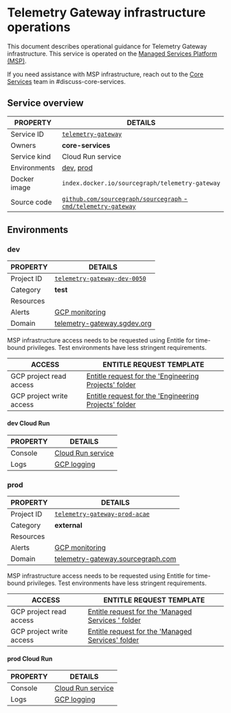 # Telemetry Gateway infrastructure operations

<!--
Generated documentation; DO NOT EDIT. Regenerate using this command: 'sg msp operations generate-handbook-pages'

Last updated: 2024-01-11 18:09:55.864583 +0000 UTC
Generated from: https://github.com/sourcegraph/managed-services/tree/f37cdc8aea65e1197e2d814447ad65c30fccd75b
-->

This document describes operational guidance for Telemetry Gateway infrastructure.
This service is operated on the [Managed Services Platform (MSP)](../teams/core-services/managed-services/platform.md).

If you need assistance with MSP infrastructure, reach out to the [Core Services](../teams/core-services/index.md) team in #discuss-core-services.

## Service overview

|   PROPERTY   |                                                                   DETAILS                                                                    |
|--------------|----------------------------------------------------------------------------------------------------------------------------------------------|
| Service ID   | [`telemetry-gateway`](https://github.com/sourcegraph/managed-services/blob/main/services/telemetry-gateway/service.yaml)                     |
| Owners       | **core-services**                                                                                                                            |
| Service kind | Cloud Run service                                                                                                                            |
| Environments | [dev](#dev), [prod](#prod)                                                                                                                   |
| Docker image | `index.docker.io/sourcegraph/telemetry-gateway`                                                                                              |
| Source code  | [`github.com/sourcegraph/sourcegraph` - `cmd/telemetry-gateway`](https://github.com/sourcegraph/sourcegraph/tree/HEAD/cmd/telemetry-gateway) |

## Environments

### dev

|  PROPERTY  |                                                  DETAILS                                                  |
|------------|-----------------------------------------------------------------------------------------------------------|
| Project ID | [`telemetry-gateway-dev-0050`](https://console.cloud.google.com/run?project=telemetry-gateway-dev-0050)   |
| Category   | **test**                                                                                                  |
| Resources  |                                                                                                           |
| Alerts     | [GCP monitoring](https://console.cloud.google.com/monitoring/alerting?project=telemetry-gateway-dev-0050) |
| Domain     | [telemetry-gateway.sgdev.org](https://telemetry-gateway.sgdev.org)                                        |

MSP infrastructure access needs to be requested using Entitle for time-bound privileges.
Test environments have less stringent requirements.

|          ACCESS          |                                                                                                                                                                 ENTITLE REQUEST TEMPLATE                                                                                                                                                                  |
|--------------------------|-----------------------------------------------------------------------------------------------------------------------------------------------------------------------------------------------------------------------------------------------------------------------------------------------------------------------------------------------------------|
| GCP project read access  | [Entitle request for the 'Engineering Projects' folder](https://app.entitle.io/request?data=eyJkdXJhdGlvbiI6IjIxNjAwIiwianVzdGlmaWNhdGlvbiI6IkVOVEVSIEpVU1RJRklDQVRJT04gSEVSRSIsInJvbGVJZHMiOlt7ImlkIjoiZGY3NWJkNWMtYmUxOC00MjhmLWEzNjYtYzlhYTU1MGIwODIzIiwidGhyb3VnaCI6ImRmNzViZDVjLWJlMTgtNDI4Zi1hMzY2LWM5YWE1NTBiMDgyMyIsInR5cGUiOiJyb2xlIn1dfQ%3D%3D) |
| GCP project write access | [Entitle request for the 'Engineering Projects' folder](https://app.entitle.io/request?data=eyJkdXJhdGlvbiI6IjIxNjAwIiwianVzdGlmaWNhdGlvbiI6IkVOVEVSIEpVU1RJRklDQVRJT04gSEVSRSIsInJvbGVJZHMiOlt7ImlkIjoiYzJkMTUwOGEtMGQ0ZS00MjA1LWFiZWUtOGY1ODg1ZGY3ZDE4IiwidGhyb3VnaCI6ImMyZDE1MDhhLTBkNGUtNDIwNS1hYmVlLThmNTg4NWRmN2QxOCIsInR5cGUiOiJyb2xlIn1dfQ%3D%3D) |

#### dev Cloud Run

| PROPERTY |                                                                                                                                                                 DETAILS                                                                                                                                                                 |
|----------|-----------------------------------------------------------------------------------------------------------------------------------------------------------------------------------------------------------------------------------------------------------------------------------------------------------------------------------------|
| Console  | [Cloud Run service](https://console.cloud.google.com/run?project=telemetry-gateway-dev-0050)                                                                                                                                                                                                                                            |
| Logs     | [GCP logging](https://console.cloud.google.com/logs/query;query=resource.type%20%3D%20%22cloud_run_revision%22%20-logName%3D~%22logs%2Frun.googleapis.com%252Frequests%22;summaryFields=jsonPayload%252FInstrumentationScope,jsonPayload%252FBody,jsonPayload%252FAttributes%252Ferror:false:32:end?project=telemetry-gateway-dev-0050) |

### prod

|  PROPERTY  |                                                  DETAILS                                                   |
|------------|------------------------------------------------------------------------------------------------------------|
| Project ID | [`telemetry-gateway-prod-acae`](https://console.cloud.google.com/run?project=telemetry-gateway-prod-acae)  |
| Category   | **external**                                                                                               |
| Resources  |                                                                                                            |
| Alerts     | [GCP monitoring](https://console.cloud.google.com/monitoring/alerting?project=telemetry-gateway-prod-acae) |
| Domain     | [telemetry-gateway.sourcegraph.com](https://telemetry-gateway.sourcegraph.com)                             |

MSP infrastructure access needs to be requested using Entitle for time-bound privileges.
Test environments have less stringent requirements.

|          ACCESS          |                                                                                                                                                                ENTITLE REQUEST TEMPLATE                                                                                                                                                                |
|--------------------------|--------------------------------------------------------------------------------------------------------------------------------------------------------------------------------------------------------------------------------------------------------------------------------------------------------------------------------------------------------|
| GCP project read access  | [Entitle request for the 'Managed Services ' folder](https://app.entitle.io/request?data=eyJkdXJhdGlvbiI6IjEwODAwIiwianVzdGlmaWNhdGlvbiI6IkVOVEVSIEpVU1RJRklDQVRJT04gSEVSRSIsInJvbGVJZHMiOlt7ImlkIjoiYTQ4OWM2MDktNTBlYy00ODAzLWIzZjItMzYzZGJhMTgwMWJhIiwidGhyb3VnaCI6ImE0ODljNjA5LTUwZWMtNDgwMy1iM2YyLTM2M2RiYTE4MDFiYSIsInR5cGUiOiJyb2xlIn1dfQ%3D%3D) |
| GCP project write access | [Entitle request for the 'Managed Services' folder](https://app.entitle.io/request?data=eyJkdXJhdGlvbiI6IjEwODAwIiwianVzdGlmaWNhdGlvbiI6IkVOVEVSIEpVU1RJRklDQVRJT04gSEVSRSIsInJvbGVJZHMiOlt7ImlkIjoiODQzNTYxNzktZjkwMi00MDVlLTlhMTQtNTY3YTY1NmM5MzdmIiwidGhyb3VnaCI6Ijg0MzU2MTc5LWY5MDItNDA1ZS05YTE0LTU2N2E2NTZjOTM3ZiIsInR5cGUiOiJyb2xlIn1dfQ%3D%3D)  |

#### prod Cloud Run

| PROPERTY |                                                                                                                                                                 DETAILS                                                                                                                                                                  |
|----------|------------------------------------------------------------------------------------------------------------------------------------------------------------------------------------------------------------------------------------------------------------------------------------------------------------------------------------------|
| Console  | [Cloud Run service](https://console.cloud.google.com/run?project=telemetry-gateway-prod-acae)                                                                                                                                                                                                                                            |
| Logs     | [GCP logging](https://console.cloud.google.com/logs/query;query=resource.type%20%3D%20%22cloud_run_revision%22%20-logName%3D~%22logs%2Frun.googleapis.com%252Frequests%22;summaryFields=jsonPayload%252FInstrumentationScope,jsonPayload%252FBody,jsonPayload%252FAttributes%252Ferror:false:32:end?project=telemetry-gateway-prod-acae) |
